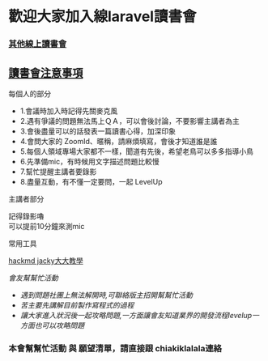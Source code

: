 # 歡迎大家加入線laravel讀書會


### [其他線上讀書會](https://github.com/onlinereadbook/booknodejs/blob/master/線上讀書會列表/README.md)

## [讀書會注意事項](http://goo.gl/d9cRJ9)

每個人的部分

- 1.會議時加入時記得先關麥克風
- 2.遇有爭議的問題無法馬上ＱＡ，可以會後討論，不要影響主講者為主
- 3.會後盡量可以的話發表一篇讀書心得，加深印象
- 4.會問大家的 ZoomId、暱稱，請麻煩填寫，會後才知道誰是誰
- 5.每個人領域專場大家都不一樣，聞道有先後，希望老鳥可以多多指導小鳥
- 6.先準備mic，有時候用文字描述問題比較慢
- 7.幫忙提醒主講者要錄影
- 8.盡量互動，有不懂一定要問，一起 LevelUp

主講者部分

記得錄影嚕<br />
可以提前10分鐘來測mic

常用工具

[hackmd jacky大大教學](https://www.youtube.com/watch?v=8maKJ6CJ9no)

*會友幫幫忙活動*

- *遇到問題社團上無法解開時,可聯絡版主招開幫幫忙活動*
- *苦主要先講解目前製作寫程式的過程*
- *讓大家進入狀況後一起攻略問題,一方面讓會友知道業界的開發流程levelup一方面也可以攻略問題*

### 本會幫幫忙活動 與 願望清單，請直接跟 chiakiklalala連絡
